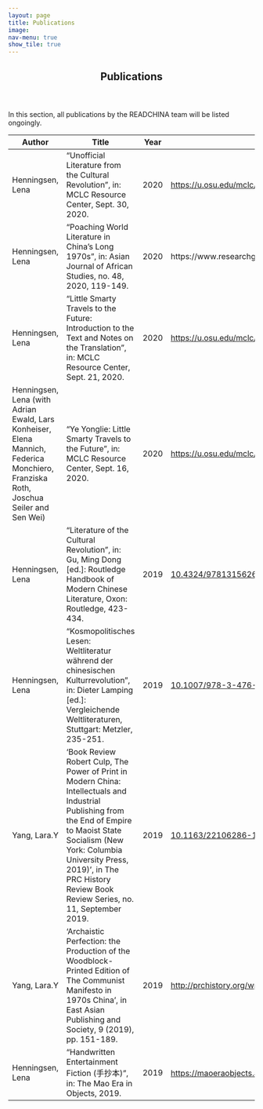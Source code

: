 ```yaml
---
layout: page
title: Publications
image: 
nav-menu: true
show_tile: true
---
```


<div id="main" class="alt">

<!-- One -->
<section id="one">
	<div class="inner">
		<header class="major">
			<h1>Publications</h1>
		</header>

<!-- Content -->

<p> In this section, all publications by the READCHINA team will be listed ongoingly.</p>

<div class="table-wrapper">
	<table>
		<thead>
			<tr>
				<th>Author</th>
				<th>Title</th>
				<th>Year</th>
				<th>DOI / URL</th>
			</tr>
		</thead>
		<tbody>
			<tr>
				<td>Henningsen, Lena</td>				
				<td>“Unofficial Literature from the Cultural Revolution”, in: MCLC Resource Center, Sept. 30, 2020.</td>
				<td>2020</td>
				<td><a href="https://u.osu.edu/mclc/log-in/" target="_blank" rel="noopener noreferrer">https://u.osu.edu/mclc/log-in/</a></td>
			</tr>
			<tr>
				<td>Henningsen, Lena</td>				
				<td>“Poaching World Literature in China’s Long 1970s”, in: Asian Journal of African Studies, no. 48, 2020, 119-149.</td>
				<td>2020</td>
				<td><a href="https://www.researchgate.net/publication/342521654_POACHING_WORLD_LITERATURE_IN_CHINA%27S_LONG_1970s_Asian_Journal_of_African_Studies" target="_blank" rel="noopener noreferrer"></a>https://www.researchgate.net/publication/342521654_POACHING_WORLD_LITERATURE_IN_CHINA%27S_LONG_1970s_Asian_Journal_of_African_Studies</td>
			</tr>
			<tr>
				<td>Henningsen, Lena</td>				
				<td>“Little Smarty Travels to the Future: Introduction to the Text and Notes on the Translation”, in: MCLC Resource Center, Sept. 21, 2020.</td>
				<td>2020</td>
				<td><a href="https://u.osu.edu/mclc/online-series/little-smarty-intro/" target="_blank" rel="noopener noreferrer">https://u.osu.edu/mclc/online-series/little-smarty-intro/</a></td>
			</tr>
			<tr>
				<td>Henningsen, Lena (with Adrian Ewald, Lars Konheiser, Elena Mannich, Federica Monchiero, Franziska Roth, Joschua Seiler and Sen Wei)</td>				
				<td>“Ye Yonglie: Little Smarty Travels to the Future”, in: MCLC Resource Center, Sept. 16, 2020.</td>
				<td>2020</td>
				<td><a href="https://u.osu.edu/mclc/online-series/little-smarty-travels-to-the-future/" target="_blank" rel="noopener noreferrer">https://u.osu.edu/mclc/online-series/little-smarty-travels-to-the-future/</a></td>
			</tr>
			<tr>
				<td>Henningsen, Lena</td>				
				<td>“Literature of the Cultural Revolution”, in: Gu, Ming Dong [ed.]: Routledge Handbook of Modern Chinese Literature, Oxon: Routledge, 423-434.</td>
				<td>2019</td>
				<td><a href="https://www.routledgehandbooks.com/doi/10.4324/9781315626994-34" target="_blank" rel="noopener noreferrer">10.4324/9781315626994-34</a></td>
			</tr>
			<tr>
				<td>Henningsen, Lena</td>
				<td>“Kosmopolitisches Lesen: Weltliteratur während der chinesischen Kulturrevolution”, in: Dieter Lamping [ed.]: Vergleichende Weltliteraturen, Stuttgart: Metzler, 235-251.</td>
				<td>2019</td>
				<td><a href="https://doi.org/10.1007/978-3-476-04925-4_16" target="_blank" rel="noopener noreferrer">10.1007/978-3-476-04925-4_16</a></td>
			</tr>
			<tr>
				<td>Yang, Lara.Y</td>
				<td>‘Book Review Robert Culp, The Power of Print in Modern China: Intellectuals and Industrial Publishing from the End of Empire to Maoist State Socialism (New York: Columbia University Press, 2019)’, in The PRC History Review Book Review Series, no. 11, September 2019.</td>
				<td>2019</td>
				<td><a href="https://doi.org/10.1163/22106286-12341334" target="_blank" rel="noopener noreferrer">10.1163/22106286-12341334</a></td>
			</tr>
					<tr>
				<td>Yang, Lara.Y</td>
				<td>‘Archaistic Perfection: the Production of the Woodblock-Printed Edition of The Communist Manifesto in 1970s China’, in East Asian Publishing and Society, 9 (2019), pp. 151-189.</td>
				<td>2019</td>
				<td><a href="http://prchistory.org/wp-content/uploads/2019/09/Culp_review.pdf" target="_blank" rel="noopener noreferrer">http://prchistory.org/wp-content/uploads/2019/09/Culp_review.pdf</a></td>
			</tr>
			<tr>
				<td>Henningsen, Lena</td>				
				<td>“Handwritten Entertainment Fiction (手抄本)”, in: The Mao Era in Objects, 2019.</td>
				<td>2019</td>
				<td><a href="https://maoeraobjects.ac.uk/object-biographies/handwritten-entertainment-fiction-手抄本/" target="_blank" rel="noopener noreferrer">https://maoeraobjects.ac.uk/object-biographies/handwritten-entertainment-fiction-手抄本/</a></td>
			</tr>
		</tbody>
	</table>
</div>
</div>
</section>

</div>
